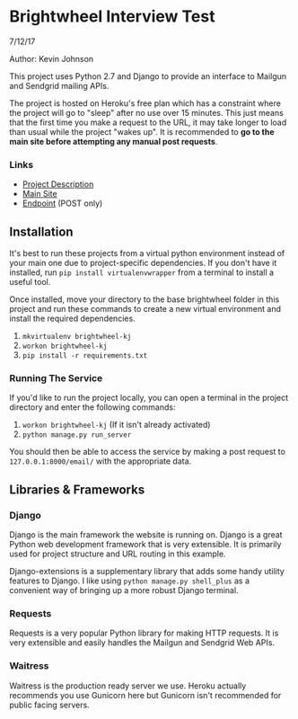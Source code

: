 # Brightwheel Interview Test

7/12/17

Author: Kevin Johnson

This project uses Python 2.7 and Django to provide an interface to Mailgun and Sendgrid mailing APIs.

The project is hosted on Heroku's free plan which has a constraint where the project will go to "sleep" after no use over 15 
minutes. This just means that the first time you make a request to the URL, it may take longer to load than usual while
the project "wakes up". It is recommended to **go to the main site before attempting any manual post requests**.

### Links

* [Project Description](https://d2gn4xht817m0g.cloudfront.net/conversation_message_attachment/i/199260-a264b25209b4ca6a860dd5cc844bd748-original?1499272678)
* [Main Site](https://brightwheel-test.herokuapp.com/)
* [Endpoint](https://brightwheel-test.herokuapp.com/email/) (POST only)

## Installation

It's best to run these projects from a virtual python environment instead of your main one due to project-specific 
dependencies. If you don't have it installed, run `pip install virtualenvwrapper` from a terminal to install a useful 
tool.

Once installed, move your directory to the base brightwheel folder in this project and run these commands to create a 
new virtual environment and install the required dependencies.
1. `mkvirtualenv brightwheel-kj`
2. `workon brightwheel-kj`
3. `pip install -r requirements.txt`

### Running The Service
If you'd like to run the project locally, you can open a terminal in the project directory and enter the following 
commands:
1. `workon brightwheel-kj` (If it isn't already activated)
2. `python manage.py run_server`

You should then be able to access the service by making a post request to `127.0.0.1:8000/email/` with the appropriate 
data.

## Libraries & Frameworks

### Django
Django is the main framework the website is running on. Django is a great Python web development framework that is very 
extensible. It is primarily used for project structure and URL routing in this example.

Django-extensions is a supplementary library that adds some handy utility features to Django. I like using 
`python manage.py shell_plus` as a convenient way of bringing up a more robust Django terminal.

### Requests
Requests is a very popular Python library for making HTTP requests. It is very extensible and easily handles the Mailgun
and Sendgrid Web APIs.

### Waitress
Waitress is the production ready server we use. Heroku actually recommends you use Gunicorn here but
Gunicorn isn't recommended for public facing servers.

